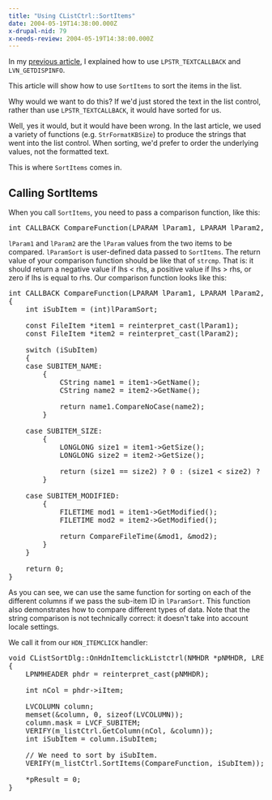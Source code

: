 ```yaml
---
title: "Using CListCtrl::SortItems"
date: 2004-05-19T14:38:00.000Z
x-drupal-nid: 79
x-needs-review: 2004-05-19T14:38:00.000Z
---
```

In my [previous article](/node/view/253), I explained how to use `LPSTR_TEXTCALLBACK` and `LVN_GETDISPINFO`.

This article will show how to use `SortItems` to sort the items in the list.

Why would we want to do this? If we'd just stored the text in the list control, rather than use `LPSTR_TEXTCALLBACK`, it would have sorted for us.

Well, yes it would, but it would have been wrong. In the last article, we used a variety of functions (e.g. `StrFormatKBSize`) to produce the strings that went into the list control. When sorting, we'd prefer to order the underlying values, not the formatted text.

This is where `SortItems` comes in.

## Calling SortItems

When you call `SortItems`, you need to pass a comparison function, like this:

<pre>int CALLBACK CompareFunction(LPARAM lParam1, LPARAM lParam2, LPARAM lParamSort);</pre>

`lParam1` and `lParam2` are the `lParam` values from the two items to be compared. `lParamSort` is user-defined data passed to `SortItems`. The return value of your comparison function should be like that of `strcmp`. That is: it should return a negative value if lhs < rhs, a positive value if lhs > rhs, or zero if lhs is equal to rhs.
Our comparison function looks like this:

<pre>int CALLBACK CompareFunction(LPARAM lParam1, LPARAM lParam2, LPARAM lParamSort)
{
    int iSubItem = (int)lParamSort;

    const FileItem *item1 = reinterpret_cast<const FileItem *>(lParam1);
    const FileItem *item2 = reinterpret_cast<const FileItem *>(lParam2);

    switch (iSubItem)
    {
    case SUBITEM_NAME:
        {
            CString name1 = item1->GetName();
            CString name2 = item2->GetName();

            return name1.CompareNoCase(name2);
        }

    case SUBITEM_SIZE:
        {
            LONGLONG size1 = item1->GetSize();
            LONGLONG size2 = item2->GetSize();

            return (size1 == size2) ? 0 : (size1 < size2) ? -1 : 1;
        }

    case SUBITEM_MODIFIED:
        {
            FILETIME mod1 = item1->GetModified();
            FILETIME mod2 = item2->GetModified();

            return CompareFileTime(&mod1, &mod2);
        }
    }

    return 0;
}</pre>

As you can see, we can use the same function for sorting on each of the different columns if we pass the sub-item ID in `lParamSort`. This function also demonstrates how to compare different types of data. Note that the string comparison is not technically correct: it doesn't take into account locale settings.

We call it from our `HDN_ITEMCLICK` handler:

<pre>void CListSortDlg::OnHdnItemclickListctrl(NMHDR *pNMHDR, LRESULT *pResult)
{
    LPNMHEADER phdr = reinterpret_cast<LPNMHEADER>(pNMHDR);

    int nCol = phdr->iItem;

    LVCOLUMN column;
    memset(&column, 0, sizeof(LVCOLUMN));
    column.mask = LVCF_SUBITEM;
    VERIFY(m_listCtrl.GetColumn(nCol, &column));
    int iSubItem = column.iSubItem;

    // We need to sort by iSubItem.
    VERIFY(m_listCtrl.SortItems(CompareFunction, iSubItem));

    *pResult = 0;
}</pre>
